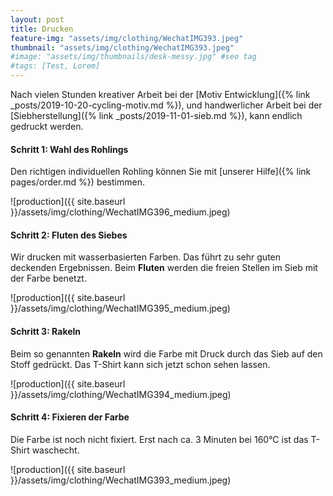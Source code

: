 ```yaml
---
layout: post
title: Drucken
feature-img: "assets/img/clothing/WechatIMG393.jpeg"
thumbnail: "assets/img/clothing/WechatIMG393.jpeg"
#image: "assets/img/thumbnails/desk-messy.jpg" #seo tag
#tags: [Test, Lorem]
---
```


Nach vielen Stunden kreativer Arbeit bei der [Motiv Entwicklung]({% link _posts/2019-10-20-cycling-motiv.md %}), und handwerlicher Arbeit bei der [Siebherstellung]({% link _posts/2019-11-01-sieb.md %}), kann endlich gedruckt werden.

#### Schritt 1: Wahl des Rohlings
Den richtigen individuellen Rohling können Sie mit [unserer Hilfe]({% link pages/order.md %}) bestimmen.

![production]({{ site.baseurl }}/assets/img/clothing/WechatIMG396_medium.jpeg)

#### Schritt 2: Fluten des Siebes
Wir drucken mit wasserbasierten Farben.
Das führt zu sehr guten deckenden Ergebnissen.
Beim **Fluten** werden die freien Stellen im Sieb mit der Farbe benetzt.

![production]({{ site.baseurl }}/assets/img/clothing/WechatIMG395_medium.jpeg)

#### Schritt 3: Rakeln
Beim so genannten **Rakeln** wird die Farbe mit Druck durch das Sieb auf den Stoff gedrückt.
Das T-Shirt kann sich jetzt schon sehen lassen.

![production]({{ site.baseurl }}/assets/img/clothing/WechatIMG394_medium.jpeg)

#### Schritt 4: Fixieren der Farbe
Die Farbe ist noch nicht fixiert.
Erst nach ca. 3 Minuten bei 160°C ist das T-Shirt waschecht.

![production]({{ site.baseurl }}/assets/img/clothing/WechatIMG393_medium.jpeg)
